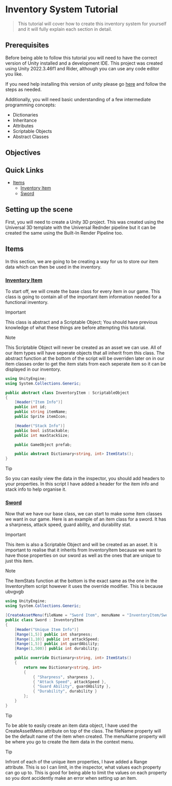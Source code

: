 # Inventory System Tutorial
> This tutorial will cover how to create this inventory system for yourself and it will fully explain each section in detail.


## Prerequisites
Before being able to follow this tutorial you will need to have the correct version of Unity installed and a development IDE. 
This project was created using Unity 2022.3.46f1 and Rider, although you can use any code editor you like.

If you need help installing this version of unity please go [here](INSTALLUNITY.md) and follow the steps as needed.

Additionally, you will need basic understanding of a few intermediate programming concepts:
- Dictionaries
- Inheritance
- Attributes
- Scriptable Objects
- Abstract Classes


## Objectives


## Quick Links
- [Items](#items)
  - [Inventory Item](#inventory-item)
  - [Sword](#sword)


## Setting up the scene
First, you will need to create a Unity 3D project. This was created using the Universal 3D template with the Universal Rednder
pipeline but it can be created the same using the Built-In Render Pipeline too.


## Items
In this section, we are going to be creating a way for us to store our item data which can then be used in the inventory. 

### [Inventory Item](InventoryItem.md)
To start off, we will create the base class for every item in our game. This class is going to contain all of the important item information needed
for a functional inventory.

> [!IMPORTANT]
> This class is abstract and a Scriptable Object; You should have previous knowledge of what these things are before attempting this tutorial.

> [!NOTE]
> This Scriptable Object will never be created as an asset we can use. All of our item types will have seperate objects that all inherit from this class.
> The abstract function at the bottom of the script will be overriden later on in our item classes order to get the item stats from each seperate item so
> it can be displayed in our inventory.

```cs
using UnityEngine;
using System.Collections.Generic;

public abstract class InventoryItem : ScriptableObject
{
    [Header("Item Info")]
    public int id; 
    public string itemName; 
    public Sprite itemIcon;

    [Header("Stack Info")]
    public bool isStackable; 
    public int maxStackSize;

    public GameObject prefab;

    public abstract Dictionary<string, int> ItemStats();
}
```

> [!TIP]
> So you can easily view the data in the inspector, you should add headers to your properties. In this script I have added a header for the item info and
> stack info to help organise it.


### [Sword](Sword.md)
Now that we have our base class, we can start to make some item classes we want in our game. Here is an example of an item class for
a sword. It has a sharpness, attack speed, guard ability, and durability stat.

>[!IMPORTANT]
> This item is also a Scriptable Object and will be created as an asset. It is important to realise that it inherits from InventoryItem because we want
> to have those properties on our sword as well as the ones that are unique to just this item.

>[!NOTE]
> The ItemStats function at the bottom is the exact same as the one in the InventoryItem script however it uses the override modifier. This is because
> ubvgvgb 

```cs
using UnityEngine;
using System.Collections.Generic;

[CreateAssetMenu(fileName = "Sword Item", menuName = "InventoryItem/Sword")]
public class Sword : InventoryItem
{
    [Header("Unique Item Info")]
    [Range(1,5)] public int sharpness;
    [Range(1,10)] public int attackSpeed;
    [Range(1,5)] public int guardAbility;
    [Range(1,500)] public int durability;

    public override Dictionary<string, int> ItemStats()
    {
        return new Dictionary<string, int>
        {
            { "Sharpness", sharpness },
            { "Attack Speed", attackSpeed },
            { "Guard Ability", guardAbility },
            { "Durability", durability }
        };
    }
}
```

>[!TIP]
> To be able to easily create an item data object, I have used the CreateAssetMenu attribute on top of the class. The fileName property will be
> the default name of the item when created. The menuName property will be where you go to create the item data in the context menu.

>[!TIP]
> Infront of each of the unique item properties, I have added a Range attribute. This is so I can limit, in the inspector, what values each property can
> go up to. This is good for being able to limit the values on each property so you dont accidently make an error when setting up an item.
